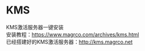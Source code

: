 # KMS
KMS激活服务器一键安装  
安装教程：https://www.magrco.com/archives/kms.html  
已经搭建好的KMS激活服务器：http://kms.magrco.net  
